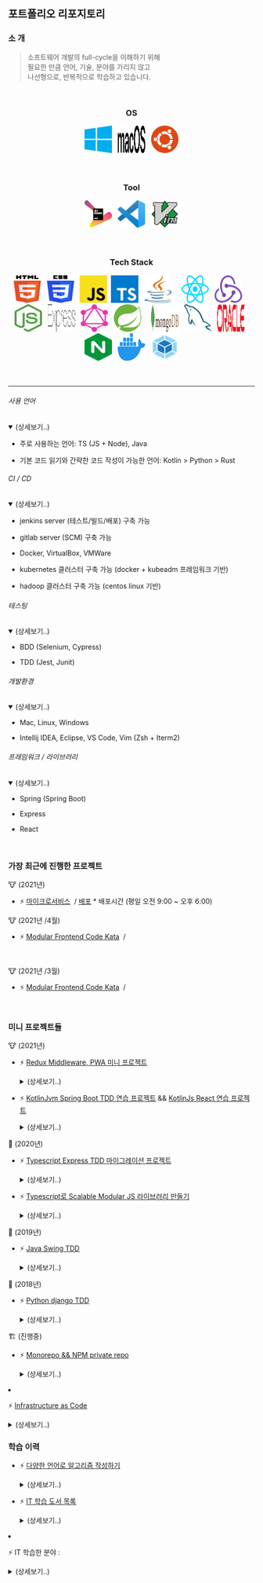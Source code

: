 ## 포트폴리오 리포지토리

### 소 개

> 소프트웨어 개발의 full-cycle을 이해하기 위해  
> 필요한 만큼 언어, 기술, 분야를 가리지 않고  
> 나선형으로, 반복적으로 학습하고 있습니다.

<br/>

<h3 align="center">OS</h3>

<div align="center">
    <img src="https://github.com/yoonsung0711/yoonsung0711/blob/main/images/os/windows.svg" alt="windows"  width="56" height="56" />
    &nbsp;    
    <img src="https://github.com/yoonsung0711/yoonsung0711/blob/main/images/os/macOS.svg" alt="macOS" width="56" height="56" />
    &nbsp; 
    <img src="https://github.com/yoonsung0711/yoonsung0711/blob/main/images/os/ubuntu.svg" alt="ubuntu" width="56" height="56" />
</div>
<br/><br/>

<h3 align="center">Tool</h3>

<div align="center">
    <img src="https://github.com/yoonsung0711/yoonsung0711/blob/main/images/tool/jetbrains.svg" alt="jetbrains"  width="56" height="56" />
    &nbsp;    
    <img src="https://github.com/yoonsung0711/yoonsung0711/blob/main/images/tool/vscode.svg" alt="vscode" width="56" height="56" />
    &nbsp; 
    <img src="https://github.com/yoonsung0711/yoonsung0711/blob/main/images/tool/vim.svg" alt="gitkraken" width="56" height="56" />
</div>
<br/><br/>

<h3 align="center">Tech Stack</h3>

<div align="center">
    <img src="https://github.com/yoonsung0711/yoonsung0711/blob/main/images/tech-stack/original/html5.svg" alt="html5"  width="56" height="56" />
    &nbsp;
    <img src="https://github.com/yoonsung0711/yoonsung0711/blob/main/images/tech-stack/original/css3.svg" alt="css3"  width="56" height="56" />
    &nbsp;
    <img src="https://github.com/yoonsung0711/yoonsung0711/blob/main/images/tech-stack/original/javascript.svg" alt="javascript"  width="56" height="56" />
    &nbsp;<img src="https://github.com/yoonsung0711/yoonsung0711/blob/main/images/tech-stack/original/typescript.svg" alt="typescript"  width="56" height="56" />
    &nbsp;
    <img src="https://github.com/yoonsung0711/yoonsung0711/blob/main/images/tech-stack/original/java.svg" alt="java"  width="56" height="56" />
    &nbsp;
    <!--<img src="https://github.com/yoonsung0711/yoonsung0711/blob/main/images/tech-stack/original/dart.svg" alt="dart"  width="56" height="56" />-->
    &nbsp;
    <img src="https://github.com/yoonsung0711/yoonsung0711/blob/main/images/tech-stack/original/react.svg" alt="react"  width="56" height="56" />
    &nbsp;
    <img src="https://github.com/yoonsung0711/yoonsung0711/blob/main/images/tech-stack/original/redux.svg" alt="redux"  width="56" height="56" />
    &nbsp;
    <!--<img src="https://github.com/yoonsung0711/yoonsung0711/blob/main/images/tech-stack/original/flutter.svg" alt="flutter"  width="56" height="56" />-->
    &nbsp;
    <img src="https://github.com/yoonsung0711/yoonsung0711/blob/main/images/tech-stack/original/nodejs.svg" alt="nodejs"  width="56" height="56" />
    &nbsp;
    <img src="https://github.com/yoonsung0711/yoonsung0711/blob/main/images/tech-stack/original/express.svg" alt="express"  width="56" height="56" />
    &nbsp;
    <img src="https://github.com/yoonsung0711/yoonsung0711/blob/main/images/tech-stack/original/graphql.svg" alt="graphql"  width="56" height="56" />
    &nbsp;
    <img src="https://github.com/yoonsung0711/yoonsung0711/blob/main/images/tech-stack/original/spring.svg" alt="spring"  width="56" height="56" />
    &nbsp;
    <!--<img src="https://github.com/yoonsung0711/yoonsung0711/blob/main/images/tech-stack/original/grpc.svg" alt="grpc"  width="56" height="56" />-->
    &nbsp;
    <img src="https://github.com/yoonsung0711/yoonsung0711/blob/main/images/tech-stack/original/mongodb.svg" alt="mongodb"  width="56" height="56" />
    &nbsp;
    <img src="https://github.com/yoonsung0711/yoonsung0711/blob/main/images/tech-stack/original/mysql.svg" alt="mysql"  width="56" height="56" />
    &nbsp;
    <img src="https://github.com/yoonsung0711/yoonsung0711/blob/main/images/tech-stack/original/oracle.svg" alt="oracle"  width="56" height="56" />
    &nbsp;
    <img src="https://github.com/yoonsung0711/yoonsung0711/blob/main/images/tech-stack/original/nginx.svg" alt="nginx"  width="56" height="56" />
    &nbsp;
    <img src="https://github.com/yoonsung0711/yoonsung0711/blob/main/images/tech-stack/original/docker.svg" alt="docker"  width="56" height="56" />
    &nbsp;
    <img src="https://github.com/yoonsung0711/yoonsung0711/blob/main/images/tech-stack/original/webpack.svg" alt="webpack"  width="56" height="56" />
</div>
<br/>

<br/>

---

###### 사용 언어

  <details open><summary>(상세보기..)</summary>

- 주로 사용하는 언어: TS (JS + Node), Java

- 기본 코드 읽기와 간략한 코드 작성이 가능한 언어: Kotlin > Python > Rust

  </details>

###### CI / CD

  <details open><summary>(상세보기..)</summary>

- jenkins server (테스트/빌드/배포) 구축 가능

- gitlab server (SCM) 구축 가능

- Docker, VirtualBox, VMWare

- kubernetes 클러스터 구축 가능 (docker + kubeadm 프레임워크 기반)

- hadoop 클러스터 구축 가능 (centos linux 기반)

  </details>

###### 테스팅

  <details open><summary>(상세보기..)</summary>

- BDD (Selenium, Cypress)

- TDD (Jest, Junit)

  </details>

###### 개발환경

  <details open><summary>(상세보기..)</summary>

- Mac, Linux, Windows

- Intellij IDEA, Eclipse, VS Code, Vim (Zsh + Iterm2)

  </details>

###### 프레임워크 / 라이브러리

  <details open><summary>(상세보기..)</summary>

- Spring (Spring Boot)

- Express

- React

  </details>

<!-- <br/> -->

<!-- <br/> -->

<!-- #region 미니 프로젝트들 -->

<br/>

### 가장 최근에 진행한 프로젝트

🐮 (2021년)

- ⚡️ [마이크로서비스](https://github.com/yoonsung0711/microservices) &nbsp;/&nbsp;[배포](http://yoonsung0711.com:8000/) \* 배포시간 (평일 오전 9:00 ~ 오후 6:00)

🐮 (2021년 /4월)

- ⚡️ [Modular Frontend Code Kata](https://github.com/yoonsung0711/2021_plugabbleJs) &nbsp;/&nbsp;

<br/>

🐮 (2021년 /3월)

- ⚡️ [Modular Frontend Code Kata](https://github.com/yoonsung0711/2021_modularJs) &nbsp;/&nbsp;

<br/>

### 미니 프로젝트들

🐮 (2021년)

- ⚡️ [Redux Middleware, PWA 미니 프로젝트](https://github.com/yoonsung0711/2021_sandbox)

    <details><summary>(상세보기..)</summary>

  - [개발환경](https://yoonsung0711.github.io/2021_sandbox) 및 특징

    - Redux 라이브러리 경량체 구현 및 Middleware와 관련한 실험적 테스트 작성

    - pouchdb, couchdb로 PWA 구현

    - TDD / 테스트 케이스 100여개

    </details>

<!-- <br/> -->

- ⚡️ [KotlinJvm Spring Boot TDD 연습 프로젝트](https://github.com/yoonsung0711/2021_kotlinJvm) && [KotlinJs React 연습 프로젝트](https://github.com/yoonsung0711/2021_react_w_kotlinJs)

    <details><summary>(상세보기..)</summary>

  - 개발환경 ([KotlinJvm](https://yoonsung0711.github.io/2021_kotlinJvm) / [KotlinJs](https://yoonsung0711.github.io/2021_react_w_kotlinJs)) 및 특징 :

    - Kotlin + Spring Boot + 함수형 Router + WebMvc TDD 연습

    - KotlinJs + React 연습

    </details>

<!-- <br/> -->

🐁 (2020년)

- ⚡️ [Typescript Express TDD 마이그레이션 프로젝트](https://github.com/yoonsung0711/2020_tdd)

    <details><summary>(상세보기..)</summary>

  - [개발환경](https://yoonsung0711.github.io/2020_tdd) 및 특징

    - Typescript + Express + mustache로 TDD 개발

    </details>

<!-- <br/> -->

- ⚡️ [Typescript로 Scalable Modular JS 라이브러리 만들기](https://github.com/yoonsung0711/corel)

    <details><summary>(상세보기..)</summary>

  - 특징

    - Typescript + 샌드박스 패턴 + Module D/I + Mediator + Pub/Sub

    </details>

<!-- <br/> -->

🐷 (2019년)

- ⚡️ [Java Swing TDD ](https://github.com/yoonsung0711/2019_tdd)

    <details><summary>(상세보기..)</summary>

  - [개발환경](https://yoonsung0711.github.io/2019_tdd) 및 특징

    - Java + Swing + BDD / TDD 개발하기

    </details>

<!-- <br/> -->

🐶 (2018년)

- ⚡️ [Python django TDD ](https://github.com/yoonsung0711/2018_tdd)

    <details><summary>(상세보기..)</summary>

  - [개발환경](https://yoonsung0711.github.io/2018_tdd) 및 특징

    - Python + Django 로 BDD / TDD 개발하기

    </details>

<!-- <br/> -->

🏗 (진행중)

- ⚡️ [Monorepo && NPM private repo](https://github.com/yoonsung0711/2021_monorepo)

    <details><summary>(상세보기..)</summary>

  - 개발환경(준비중) 및 특징

    - 타입스크립트 기반 모노리포 + gitlab private NPM package repo

    </details>

- ⚡️ [Infrastructure as Code](https://github.com/yoonsung0711/IaC)

    <details><summary>(상세보기..)</summary>

  - [개발환경](https://yoonsung0711.github.io/IaC) 및 특징

    - 쿠버네티스 클러스터 + CD / CI 파이프라인 -> IaC로 코드화하기 (진행중)

    </details>

<!-- #endregion -->

<!-- <br/> -->

<!-- #region 학습 이력 -->

### 학습 이력

- ⚡️ [다양한 언어로 알고리즘 작성하기](https://github.com/yoonsung0711/2020_algo)

    <details><summary>(상세보기..)</summary>

  - 사용한 언어

    - Java, Typescript, Kotlin, Python, Rust

    </details>

<!-- <br/> -->

- ️⚡️ [IT 학습 도서 목록](https://github.com/yoonsung0711/books)

    <details><summary>(상세보기..)</summary>

  - 보유한 도서 / 분야별로 입문에 크게 도움이 되었던 도서 / 독학한 도서 / 스터디한 도서 / 독서 모임에서 읽은 도서

    </details>

- ️⚡️ IT 학습한 분야 :

    <details><summary>(상세보기..)</summary>

  - 주된 관심 분야: TDD, CI / CD

  - 공부한 내용:

    - DB Modeling : 이론적 개괄 (✔︎) / 튜토리얼 실습 (︎︎✔︎) / POC 프로젝트 (︎︎︎︎✔︎)

    - Web Framework (Spring + Boot/ React + Redux / Vue): 이론적 개괄 (✔︎) / 튜토리얼 실습 (︎︎✔︎) / POC 프로젝트 (︎︎︎︎✔︎)

    - REST : 이론적 개괄 (✔︎) / 튜토리얼 실습 (︎︎✔︎) / POC 프로젝트 (︎︎︎✔︎)

    - GraphQl : 이론적 개괄 (✔︎) / 튜토리얼 실습 (︎︎✔︎) / POC 프로젝트 (︎︎︎✘)

    - TDD + BDD : 이론적 개괄 (✔︎) / 튜토리얼 실습 (︎︎✔︎) / POC 프로젝트 (︎︎✔︎)

    - CI / CD (Jenkins / ansible) : 이론적 개괄 (✔︎) / 튜토리얼 실습 (︎︎✔︎) / POC 프로젝트 (︎︎︎︎✔︎)

    - DDD + MicroService : 이론적 개괄 (✔︎) / 튜토리얼 실습 (︎︎✔︎) / POC 프로젝트 (✘)

    - 가상화 / Docker : 이론적 개괄 (✔︎) / 튜토리얼 실습 (︎︎✔︎) / POC 프로젝트 (︎︎︎︎✔︎)

    - 컨테이너 관리 (Kubernetes) : 이론적 개괄 (✔︎) / 튜토리얼 실습 (︎︎✔︎) / POC 프로젝트 (︎︎︎✘)

    - Hadoop Ecosystem : 이론적 개괄 (✔︎) / 튜토리얼 실습 (︎︎✔︎) / POC 프로젝트 (︎︎︎✘)

    - Blockchain : 이론적 개괄 (✔︎) / 튜토리얼 실습 (︎︎✘) / POC 프로젝트 (︎︎︎✘)

    </details>

<!-- <br/> -->

<!-- #endregion 학습 이력 -->
